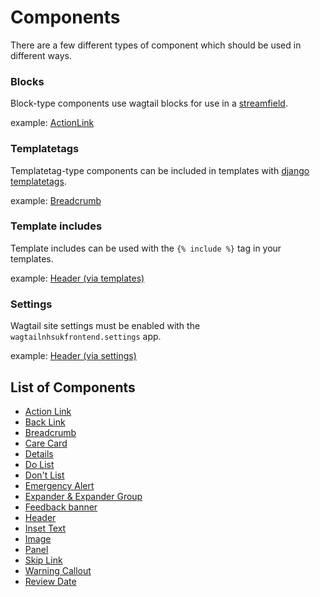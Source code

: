# Components

There are a few different types of component which should be used in different
ways.

### Blocks

Block-type components use wagtail blocks for use in a [streamfield](https://docs.wagtail.io/en/v2.0/topics/streamfield.html).

example: [ActionLink](./action-link.md)

### Templatetags

Templatetag-type components can be included in templates with [django templatetags](https://docs.djangoproject.com/en/2.1/howto/custom-template-tags/).

example: [Breadcrumb](./breadcrumb.md)

### Template includes

Template includes can be used with the `{% include %}` tag in your templates.

example: [Header (via templates)](./header.md#direct-use-of-templates)

### Settings

Wagtail site settings must be enabled with the `wagtailnhsukfrontend.settings` app.

example: [Header (via settings)](./header.md#wagtail-site-settings)

## List of Components

- [Action Link](./action_link.md)
- [Back Link](./back_link.md)
- [Breadcrumb](./breadcrumb.md)
- [Care Card](./care_card.md)
- [Details](./details.md)
- [Do List](./do.md)
- [Don't List](./dont.md)
- [Emergency Alert](./emergency_alert.md)
- [Expander & Expander Group](./expander.md)
- [Feedback banner](./feedback_banner.md)
- [Header](./header.md)
- [Inset Text](./inset_text.md)
- [Image](./image.md)
- [Panel](./panel.md)
- [Skip Link](./skip_link.md)
- [Warning Callout](./warning_callout.md)
- [Review Date](./review_date.md)
